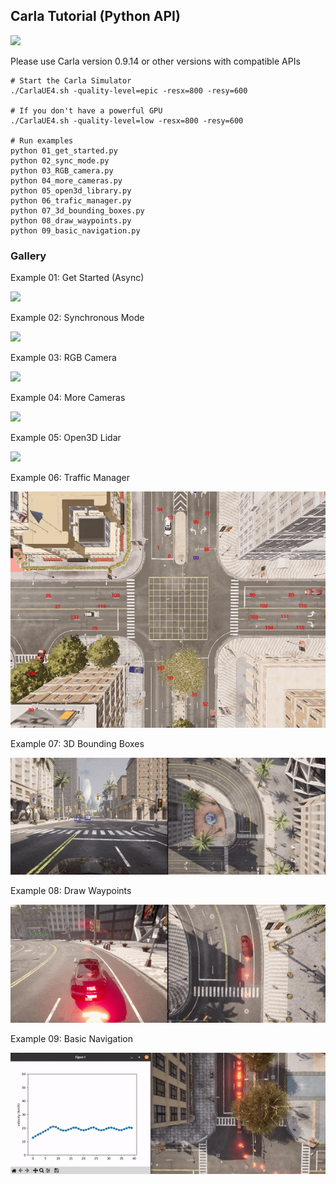 ## Carla Tutorial (Python API)

[![](https://img.shields.io/badge/Documentation-brightgreen)](https://blog.wuhanstudio.uk/blog/carla-tutorial/)

Please use Carla version 0.9.14 or other versions with compatible APIs

```
# Start the Carla Simulator
./CarlaUE4.sh -quality-level=epic -resx=800 -resy=600

# If you don't have a powerful GPU
./CarlaUE4.sh -quality-level=low -resx=800 -resy=600

# Run examples
python 01_get_started.py
python 02_sync_mode.py
python 03_RGB_camera.py
python 04_more_cameras.py
python 05_open3d_library.py
python 06_trafic_manager.py
python 07_3d_bounding_boxes.py
python 08_draw_waypoints.py
python 09_basic_navigation.py
```

### Gallery

Example 01: Get Started (Async)

![](docs/01_get_started.gif)

Example 02: Synchronous Mode

![](docs/02_sync_mode.gif)

Example 03: RGB Camera

![](docs/03_RGB_camera.gif)

Example 04: More Cameras

![](docs/04_more_cameras.gif)

Example 05: Open3D Lidar

![](docs/05_open3d_lidar.gif)

Example 06: Traffic Manager

![](docs/06_traffic_manager.gif)

Example 07: 3D Bounding Boxes

![](docs/07_3d_bounding_boxes.gif)

Example 08: Draw Waypoints

![](docs/08_draw_waypoints.gif)

Example 09: Basic Navigation

![](docs/09_basic_navigation.gif)
